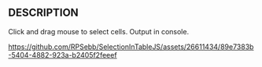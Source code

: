 ## DESCRIPTION

Click and drag mouse to select cells. Output in console.

https://github.com/RPSebb/SelectionInTableJS/assets/26611434/89e7383b-5404-4882-923a-b2405f2feeef

